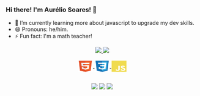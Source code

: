### Hi there! I'm Aurélio Soares! 👋
  
- 🌱 I’m currently learning more about javascript to upgrade my dev skills.
- 😄 Pronouns: he/him.
- ⚡ Fun fact: I'm a math teacher!

<div align="center">
  <a href="https://github.com/aurelio-sc">
  <img height="180em" src="https://github-readme-stats.vercel.app/api?username=aurelio-sc&show_icons=true&theme=aura&include_all_commits=true&count_private=true"/>
  <img height="180em" src="https://github-readme-stats.vercel.app/api/top-langs/?username=aurelio-sc&layout=compact&langs_count=7&theme=aura"/>
</div>

<div style="display: inline_block" align="center"><br>
  <img align="center" alt="Aurelio-HTML" height="30" width="40" src="https://raw.githubusercontent.com/devicons/devicon/master/icons/html5/html5-original.svg">
  <img align="center" alt="Aurelio-CSS" height="30" width="40" src="https://raw.githubusercontent.com/devicons/devicon/master/icons/css3/css3-original.svg">
   <img align="center" alt="Aurelio-Js" height="30" width="40" src="https://raw.githubusercontent.com/devicons/devicon/master/icons/javascript/javascript-plain.svg">
</div>
  
 ##
 
 <div align="center"> 
  <a href="https://www.instagram.com/aurelio.soaresdecarvalho/" target="_blank"><img src="https://img.shields.io/badge/-Instagram-%23E4405F?style=for-the-badge&logo=instagram&logoColor=white" target="_blank"></a>
  <a href = "mailto:asc.mat@gmail.com"><img src="https://img.shields.io/badge/-Gmail-%23333?style=for-the-badge&logo=gmail&logoColor=white" target="_blank"></a>
  <a href="https://www.linkedin.com/in/aur%C3%A9lio-carvalho-b4048b69/" target="_blank"><img src="https://img.shields.io/badge/-LinkedIn-%230077B5?style=for-the-badge&logo=linkedin&logoColor=white" target="_blank"></a>  
</div>
